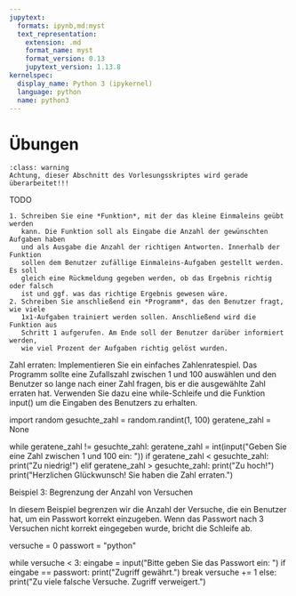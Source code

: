 ```yaml
---
jupytext:
  formats: ipynb,md:myst
  text_representation:
    extension: .md
    format_name: myst
    format_version: 0.13
    jupytext_version: 1.13.8
kernelspec:
  display_name: Python 3 (ipykernel)
  language: python
  name: python3
---
```


# Übungen

```{admonition} Warnung
:class: warning
Achtung, dieser Abschnitt des Vorlesungsskriptes wird gerade überarbeitet!!!
```

TODO


```{admonition} Übung 7.1 ???
1. Schreiben Sie eine *Funktion*, mit der das kleine Einmaleins geübt werden
   kann. Die Funktion soll als Eingabe die Anzahl der gewünschten Aufgaben haben
   und als Ausgabe die Anzahl der richtigen Antworten. Innerhalb der Funktion
   sollen dem Benutzer zufällige Einmaleins-Aufgaben gestellt werden. Es soll
   gleich eine Rückmeldung gegeben werden, ob das Ergebnis richtig oder falsch
   ist und ggf. was das richtige Ergebnis gewesen wäre.
2. Schreiben Sie anschließend ein *Programm*, das den Benutzer fragt, wie viele
   1x1-Aufgaben trainiert werden sollen. Anschließend wird die Funktion aus
   Schritt 1 aufgerufen. Am Ende soll der Benutzer darüber informiert werden,
   wie viel Prozent der Aufgaben richtig gelöst wurden.
```

Zahl erraten: Implementieren Sie ein einfaches Zahlenratespiel. Das Programm sollte eine Zufallszahl zwischen 1 und 100 auswählen und den Benutzer so lange nach einer Zahl fragen, bis er die ausgewählte Zahl erraten hat. Verwenden Sie dazu eine while-Schleife und die Funktion input() um die Eingaben des Benutzers zu erhalten.

import random
gesuchte_zahl = random.randint(1, 100)
geratene_zahl = None

while geratene_zahl != gesuchte_zahl:
    geratene_zahl = int(input("Geben Sie eine Zahl zwischen 1 und 100 ein: "))
    if geratene_zahl < gesuchte_zahl:
        print("Zu niedrig!")
    elif geratene_zahl > gesuchte_zahl:
        print("Zu hoch!")
print("Herzlichen Glückwunsch! Sie haben die Zahl erraten.")


Beispiel 3: Begrenzung der Anzahl von Versuchen

In diesem Beispiel begrenzen wir die Anzahl der Versuche, die ein Benutzer hat, um ein Passwort korrekt einzugeben. Wenn das Passwort nach 3 Versuchen nicht korrekt eingegeben wurde, bricht die Schleife ab.

versuche = 0
passwort = "python"

while versuche < 3:
    eingabe = input("Bitte geben Sie das Passwort ein: ")
    if eingabe == passwort:
        print("Zugriff gewährt.")
        break
    versuche += 1
else:
    print("Zu viele falsche Versuche. Zugriff verweigert.")
